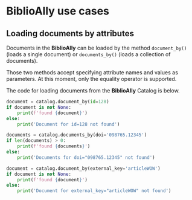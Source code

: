# BiblioAlly use cases

## Loading documents by attributes

Documents in the **BiblioAlly** can be loaded by the method `document_by()` (loads a single document) or
`documents_by()` (loads a collection of documents).

Those two methods accept specifying attribute names and values as parameters. At this moment, only
the equality operator is supported.

The code for loading documents from the **BiblioAlly** Catalog is below.
```python
document = catalog.document_by(id=128)
if document is not None:
    print(f'found {document}')
else:
    print('Document for id=128 not found')

documents = catalog.documents_by(doi='098765.12345')
if len(documents) > 0:
    print(f'found {documents}')
else:
    print('Documents for doi="098765.12345" not found')

document = catalog.document_by(external_key='articleWOW')
if document is not None:
    print(f'found {document}')
else:
    print('Document for external_key="articleWOW" not found')
```
